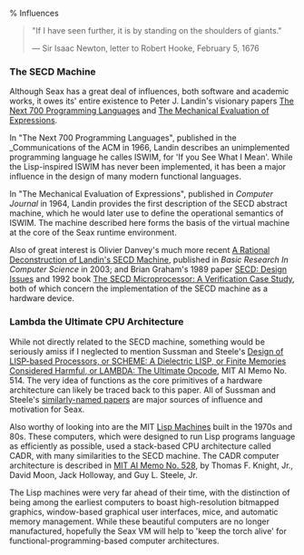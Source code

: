 % Influences

> "If I have seen further, it is by standing on the shoulders of giants."
>
> &mdash; Sir Isaac Newton, letter to Robert Hooke, February 5, 1676

### The SECD Machine

Although Seax has a great deal of influences, both software and academic works, it owes its' entire existence to Peter J. Landin's visionary papers [The Next 700 Programming Languages](http://fsl.cs.illinois.edu/images/e/ef/P157-landin.pdf) and [The Mechanical Evaluation of Expressions](http://comjnl.oxfordjournals.org/content/6/4/308). 

In "The Next 700 Programming Languages", published in the _Communications of the ACM in 1966, Landin describes an unimplemented programming language he calles ISWIM, for 'If you See What I Mean'. While the Lisp-inspired ISWIM has never been implemented, it has been a major influence in the design of many modern functional languages.

In "The Mechanical Evaluation of Expressions", published in _Computer Journal_ in 1964, Landin provides the first description of the SECD abstract machine, which he would later use to define the operational semantics of ISWIM. The machine described here forms the basis of the virtual machine at the core of the Seax runtime environment.

Also of great interest is Olivier Danvey's much more recent [A Rational Deconstruction of Landin's SECD Machine](http://www.brics.dk/RS/03/33/), published in _Basic Research In Computer Science_ in 2003; and Brian Graham's 1989 paper [SECD: Design Issues](http://prism.ucalgary.ca/bitstream/1880/46590/2/1989-369-31.pdf) and 1992 book [The SECD Microprocessor: A Verification Case Study](http://www.amazon.com/The-SECD-Microprocessor-Verification-International/dp/0792392450), both of which concern the implementation of the SECD machine as a hardware device.

### Lambda the Ultimate CPU Architecture

While not directly related to the SECD machine, something would be seriously amiss if I neglected to mention Sussman and Steele's [Design of LISP-based Processors, or SCHEME: A Dielectric LISP, or Finite Memories Considered Harmful, or LAMBDA: The Ultimate Opcode](http://repository.readscheme.org/ftp/papers/ai-lab-pubs/AIM-514.pdf), MIT AI Memo No. 514. The very idea of functions as the core primitives of a hardware architecture can likely be traced back to this paper. All of Sussman and Steele's [similarly-named papers](http://library.readscheme.org/page1.html) are major sources of influence and motivation for Seax.

Also worthy of looking into are the MIT [Lisp Machines](http://en.wikipedia.org/wiki/Lisp_machine) built in the 1970s and 80s. These computers, which were designed to run Lisp programs language as efficiently as possible, used a stack-based CPU architecture called CADR, with many similarities to the SECD machine. The CADR computer architecture is described in [MIT AI Memo No. 528](ftp://publications.ai.mit.edu/ai-publications/pdf/AIM-528.pdf), by Thomas F. Knight, Jr., David Moon, Jack Holloway, and Guy L. Steele, Jr.

The Lisp machines were very far ahead of their time, with the distinction of being among the earliest computers to boast high-resolution bitmapped graphics, window-based graphical user interfaces, mice, and automatic memory management. While these beautiful computers are no longer manufactured, hopefully the Seax VM will help to 'keep the torch alive' for functional-programming-based computer architectures.